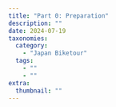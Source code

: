 ```yaml
---
title: "Part 0: Preparation"
description: ""
date: 2024-07-19
taxonomies:
  category:
    - "Japan Biketour"
  tags:
    - ""
    - ""
extra:
  thumbnail: ""
---
```

